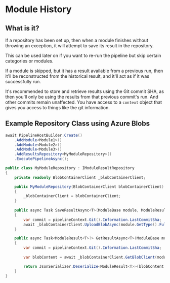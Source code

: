 # Module History

## What is it?
If a repository has been set up, then when a module finishes without throwing an exception, it will attempt to save its result in the repository.

This can be used later on if you want to re-run the pipeline but skip certain categories or modules.

If a module is skipped, but it has a result available from a previous run, then it'll be reconstructed from the historical result, and it'll act as if it was successfully run.

It's recommended to store and retrieve results using the Git commit SHA, as then you'll only be using the results from that previous commit's run. And other commits remain unaffected. You have access to a `context` object that gives you access to things like the git information.

## Example Repository Class using Azure Blobs

```csharp
await PipelineHostBuilder.Create()
    .AddModule<Module1>()
    .AddModule<Module2>()
    .AddModule<Module3>()
    .AddResultsRepository<MyModuleRepository>()
    .ExecutePipelineAsync();

```

```csharp
public class MyModuleRepository : IModuleResultRepository
{
    private readonly BlobContainerClient _blobContainerClient;

    public MyModuleRepository(BlobContainerClient blobContainerClient)
    {
        _blobContainerClient = blobContainerClient;
    }
    
    public async Task SaveResultAsync<T>(ModuleBase module, ModuleResult<T> moduleResult, IPipelineHookContext pipelineContext)
    {
        var commit = pipelineContext.Git().Information.LastCommitSha;
        await _blobContainerClient.UploadBlobAsync(module.GetType().FullName + commit, new BinaryData(JsonSerializer.Serialize(moduleResult)));
    }

    public async Task<ModuleResult<T>?> GetResultAsync<T>(ModuleBase module, IPipelineHookContext pipelineContext)
    {
        var commit = pipelineContext.Git().Information.LastCommitSha;
        
        var blobContent = await _blobContainerClient.GetBlobClient(module.GetType().FullName + commit).DownloadContentAsync();

        return JsonSerializer.Deserialize<ModuleResult<T>>(blobContent.Value.Content.ToString());
    }
}
```